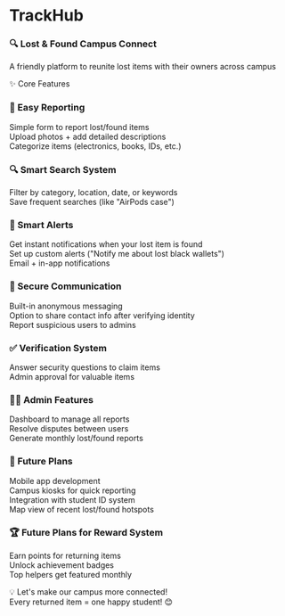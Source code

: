 # TrackHub <br>
### 🔍 Lost & Found Campus Connect <br>
A friendly platform to reunite lost items with their owners across campus <br>

✨ Core Features <br>

### 📝 Easy Reporting <br>
Simple form to report lost/found items <br>
Upload photos + add detailed descriptions <br>
Categorize items (electronics, books, IDs, etc.) <br>

### 🔍 Smart Search System <br>
Filter by category, location, date, or keywords <br>
Save frequent searches (like "AirPods case") <br>

### 🔔 Smart Alerts <br>
Get instant notifications when your lost item is found <br>
Set up custom alerts ("Notify me about lost black wallets") <br>
Email + in-app notifications <br>

### 💬 Secure Communication <br>
Built-in anonymous messaging <br>
Option to share contact info after verifying identity <br>
Report suspicious users to admins <br>

### ✅ Verification System <br>
Answer security questions to claim items <br>
Admin approval for valuable items <br>

### 👨‍💻 Admin Features<br>
Dashboard to manage all reports<br>
Resolve disputes between users<br>
Generate monthly lost/found reports<br>

### 📱 Future Plans<br>
Mobile app development<br>
Campus kiosks for quick reporting<br>
Integration with student ID system<br>
Map view of recent lost/found hotspots <br>

### 🏆 Future Plans for Reward System<br>
Earn points for returning items<br>
Unlock achievement badges<br>
Top helpers get featured monthly<br>

💡 Let's make our campus more connected!<br>
Every returned item = one happy student! 😊